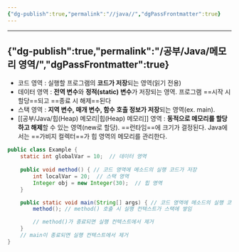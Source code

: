 ```yaml
---
{"dg-publish":true,"permalink":"//java//","dgPassFrontmatter":true}
---
```



---
{"dg-publish":true,"permalink":"/공부/Java/메모리 영역/","dgPassFrontmatter":true}
---

 - 코드 영역 : 실행할 프로그램의 **코드가 저장**되는 영역(읽기 전용)
- 데이터 영역 : **전역 변수**와 **정적(static) 변수**가 저장되는 영역. 프로그램 ==시작 시 할당==되고 ==종료 시 해제==된다
- 스택 영역 : **지역 변수, 매개 변수, 함수 호출 정보가 저장**되는 영역(ex. main). 
- [[공부/Java/힙(Heap) 메모리\|힙(Heap) 메모리]] 영역 : **동적으로 메모리를 할당하고 해제**할 수 있는 영역(new로 할당). ==런타임==에 크기가 결정된다. Java에서는 ==가비지 컬렉터==가 힙 영역의 메모리를 관리한다.


```Java
public class Example {
    static int globalVar = 10;  // 데이터 영역
    
    public void method() { // 코드 영역에 메소드의 실행 코드가 저장
        int localVar = 20;  // 스택 영역
        Integer obj = new Integer(30);  // 힙 영역
    }

    public static void main(String[] args) { // 코드 영역에 메소드의 실행 코드가 저장
        method(); // method() 호출 시 실행 컨텍스트가 스택에 쌓임

        // method()가 종료되면 실행 컨텍스트에서 제거
    }
    // main이 종료되면 실행 컨텍스트에서 제거
}
```